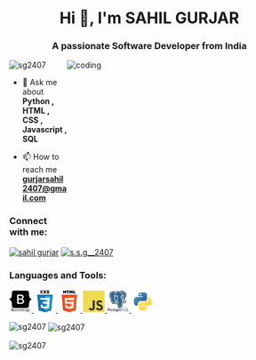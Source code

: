 <h1 align="center">Hi 👋, I'm SAHIL GURJAR</h1>
<h3 align="center">A passionate Software Developer from India</h3>

<img align="right" alt ="coding" width="400" height="280" src="https://media.licdn.com/dms/image/D5612AQGOmwfIE5mlWA/article-cover_image-shrink_720_1280/0/1674617947228?e=2147483647&v=beta&t=FTU_isQ6VYfV5D_ueFHPWvT8ZqgDeJG3yr8Mi8lpfk0">

<p align="left"> <img src="https://komarev.com/ghpvc/?username=sg2407&label=Profile%20views&color=0e75b6&style=flat" alt="sg2407" /> </p>

- 💬 Ask me about **Python , HTML , CSS , Javascript , SQL**

- 📫 How to reach me **gurjarsahil2407@gmail.com**

<h3 align="left">Connect with me:</h3>
<p align="left">
<a href="https://linkedin.com/in/sahil gurjar" target="blank"><img align="center" src="https://raw.githubusercontent.com/rahuldkjain/github-profile-readme-generator/master/src/images/icons/Social/linked-in-alt.svg" alt="sahil gurjar" height="30" width="40" /></a>
<a href="https://instagram.com/s.s.g__2407" target="blank"><img align="center" src="https://raw.githubusercontent.com/rahuldkjain/github-profile-readme-generator/master/src/images/icons/Social/instagram.svg" alt="s.s.g__2407" height="30" width="40" /></a>
</p>

<h3 align="left">Languages and Tools:</h3>
<p align="left"> <a href="https://getbootstrap.com" target="_blank" rel="noreferrer"> <img src="https://raw.githubusercontent.com/devicons/devicon/master/icons/bootstrap/bootstrap-plain-wordmark.svg" alt="bootstrap" width="40" height="40"/> </a> <a href="https://www.w3schools.com/css/" target="_blank" rel="noreferrer"> <img src="https://raw.githubusercontent.com/devicons/devicon/master/icons/css3/css3-original-wordmark.svg" alt="css3" width="40" height="40"/> </a> <a href="https://www.w3.org/html/" target="_blank" rel="noreferrer"> <img src="https://raw.githubusercontent.com/devicons/devicon/master/icons/html5/html5-original-wordmark.svg" alt="html5" width="40" height="40"/> </a> <a href="https://developer.mozilla.org/en-US/docs/Web/JavaScript" target="_blank" rel="noreferrer"> <img src="https://raw.githubusercontent.com/devicons/devicon/master/icons/javascript/javascript-original.svg" alt="javascript" width="40" height="40"/> </a> <a href="https://www.postgresql.org" target="_blank" rel="noreferrer"> <img src="https://raw.githubusercontent.com/devicons/devicon/master/icons/postgresql/postgresql-original-wordmark.svg" alt="postgresql" width="40" height="40"/> </a> <a href="https://www.python.org" target="_blank" rel="noreferrer"> <img src="https://raw.githubusercontent.com/devicons/devicon/master/icons/python/python-original.svg" alt="python" width="40" height="40"/> </a> </p>

<p><img align="left" src="https://github-readme-stats.vercel.app/api/top-langs?username=sg2407&show_icons=true&locale=en&layout=compact" alt="sg2407" /></p>

<p>&nbsp;<img align="center" src="https://github-readme-stats.vercel.app/api?username=sg2407&show_icons=true&locale=en" alt="sg2407" /></p>

<p><img align="center" src="https://github-readme-streak-stats.herokuapp.com/?user=sg2407&" alt="sg2407" /></p>
